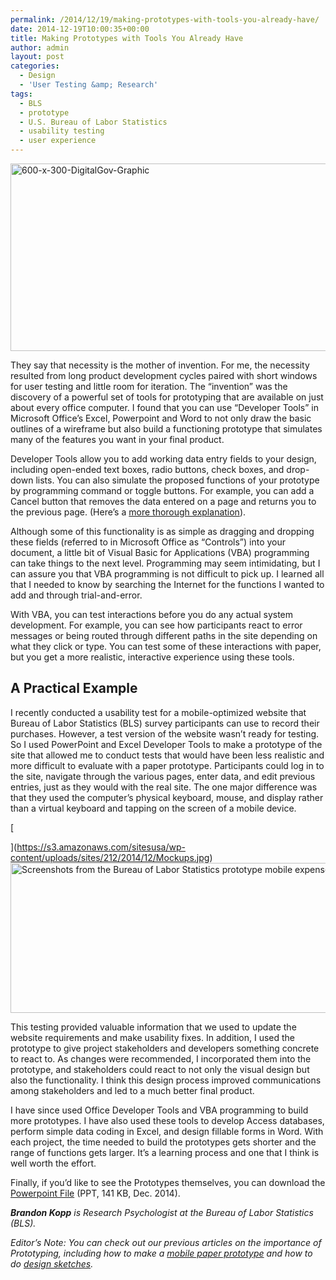 ```yaml
---
permalink: /2014/12/19/making-prototypes-with-tools-you-already-have/
date: 2014-12-19T10:00:35+00:00
title: Making Prototypes with Tools You Already Have
author: admin
layout: post
categories:
  - Design
  - 'User Testing &amp; Research'
tags:
  - BLS
  - prototype
  - U.S. Bureau of Labor Statistics
  - usability testing
  - user experience
---
```


<img class="aligncenter size-full wp-image-228922" src="https://s3.amazonaws.com/sitesusa/wp-content/uploads/sites/212/2014/12/600-x-300-DigitalGov-Graphic.jpg" alt="600-x-300-DigitalGov-Graphic" width="600" height="300" />

They say that necessity is the mother of invention. For me, the necessity resulted from long product development cycles paired with short windows for user testing and little room for iteration. The “invention” was the discovery of a powerful set of tools for prototyping that are available on just about every office computer. I found that you can use “Developer Tools” in Microsoft Office’s Excel, Powerpoint and Word to not only draw the basic outlines of a wireframe but also build a functioning prototype that simulates many of the features you want in your final product.

Developer Tools allow you to add working data entry fields to your design, including open-ended text boxes, radio buttons, check boxes, and drop-down lists. You can also simulate the proposed functions of your prototype by programming command or toggle buttons. For example, you can add a Cancel button that removes the data entered on a page and returns you to the previous page. (Here’s a [more thorough explanation](https://s3.amazonaws.com/sitesusa/wp-content/uploads/sites/212/2014/12/Kopp-VBA-Wireframing-Handout.pdf)).

Although some of this functionality is as simple as dragging and dropping these fields (referred to in Microsoft Office as “Controls”) into your document, a little bit of Visual Basic for Applications (VBA) programming can take things to the next level. Programming may seem intimidating, but I can assure you that VBA programming is not difficult to pick up. I learned all that I needed to know by searching the Internet for the functions I wanted to add and through trial-and-error.

With VBA, you can test interactions before you do any actual system development. For example, you can see how participants react to error messages or being routed through different paths in the site depending on what they click or type. You can test some of these interactions with paper, but you get a more realistic, interactive experience using these tools.

## A Practical Example

I recently conducted a usability test for a mobile-optimized website that Bureau of Labor Statistics (BLS) survey participants can use to record their purchases. However, a test version of the website wasn’t ready for testing. So I used PowerPoint and Excel Developer Tools to make a prototype of the site that allowed me to conduct tests that would have been less realistic and more difficult to evaluate with a paper prototype. Participants could log in to the site, navigate through the various pages, enter data, and edit previous entries, just as they would with the real site. The one major difference was that they used the computer’s physical keyboard, mouse, and display rather than a virtual keyboard and tapping on the screen of a mobile device.

[
  
](https://s3.amazonaws.com/sitesusa/wp-content/uploads/sites/212/2014/12/Mockups.jpg) [<img class="aligncenter wp-image-228912 size-full" src="https://s3.amazonaws.com/sitesusa/wp-content/uploads/sites/212/2014/12/600-x-240-Brandon-Kopp-Mockups.jpg" alt="Screenshots from the Bureau of Labor Statistics prototype mobile expense diary." width="600" height="240" />](https://s3.amazonaws.com/sitesusa/wp-content/uploads/sites/212/2014/12/Mockups.jpg)

This testing provided valuable information that we used to update the website requirements and make usability fixes. In addition, I used the prototype to give project stakeholders and developers something concrete to react to. As changes were recommended, I incorporated them into the prototype, and stakeholders could react to not only the visual design but also the functionality. I think this design process improved communications among stakeholders and led to a much better final product.

I have since used Office Developer Tools and VBA programming to build more prototypes. I have also used these tools to develop Access databases, perform simple data coding in Excel, and design fillable forms in Word. With each project, the time needed to build the prototypes gets shorter and the range of functions gets larger. It’s a learning process and one that I think is well worth the effort.
  
Finally, if you’d like to see the Prototypes themselves, you can download the [Powerpoint File](https://s3.amazonaws.com/sitesusa/wp-content/uploads/sites/212/2014/12/Developer-Tool-Examples.pptm) (PPT, 141 KB, Dec. 2014).

_**Brandon Kopp** is Research Psychologist at the Bureau of Labor Statistics (BLS)._

_Editor’s Note: You can check out our previous articles on the importance of Prototyping, including how to make a [mobile paper prototype](https://www.digitalgov.gov/2014/05/22/how-to-make-a-mobile-paper-prototype/) and how to do [design sketches](https://www.digitalgov.gov/2014/08/08/design-sketching-the-easiest-prototype-method-ever/)._